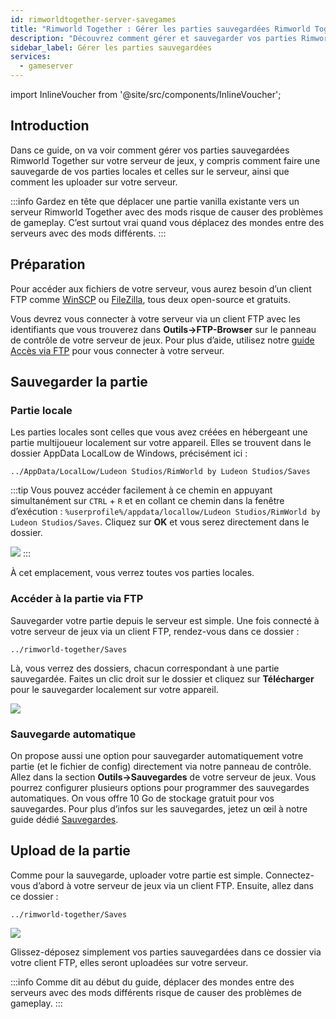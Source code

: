 ```yaml
---
id: rimworldtogether-server-savegames
title: "Rimworld Together : Gérer les parties sauvegardées Rimworld Together"
description: "Découvrez comment gérer et sauvegarder vos parties Rimworld Together pour un gameplay multijoueur sans accroc → En savoir plus maintenant"
sidebar_label: Gérer les parties sauvegardées
services:
  - gameserver
---
```


import InlineVoucher from '@site/src/components/InlineVoucher';

## Introduction

Dans ce guide, on va voir comment gérer vos parties sauvegardées Rimworld Together sur votre serveur de jeux, y compris comment faire une sauvegarde de vos parties locales et celles sur le serveur, ainsi que comment les uploader sur votre serveur.

:::info
Gardez en tête que déplacer une partie vanilla existante vers un serveur Rimworld Together avec des mods risque de causer des problèmes de gameplay. C’est surtout vrai quand vous déplacez des mondes entre des serveurs avec des mods différents.
:::

<InlineVoucher />

## Préparation

Pour accéder aux fichiers de votre serveur, vous aurez besoin d’un client FTP comme [WinSCP](https://winscp.net/eng/index.php) ou [FileZilla](https://filezilla-project.org/), tous deux open-source et gratuits.

Vous devrez vous connecter à votre serveur via un client FTP avec les identifiants que vous trouverez dans **Outils->FTP-Browser** sur le panneau de contrôle de votre serveur de jeux. Pour plus d’aide, utilisez notre [guide Accès via FTP](gameserver-ftpaccess.md) pour vous connecter à votre serveur.

## Sauvegarder la partie

### Partie locale

Les parties locales sont celles que vous avez créées en hébergeant une partie multijoueur localement sur votre appareil. Elles se trouvent dans le dossier AppData LocalLow de Windows, précisément ici :
```
../AppData/LocalLow/Ludeon Studios/RimWorld by Ludeon Studios/Saves
```

:::tip
Vous pouvez accéder facilement à ce chemin en appuyant simultanément sur `CTRL` + `R` et en collant ce chemin dans la fenêtre d’exécution : `%userprofile%/appdata/locallow/Ludeon Studios/RimWorld by Ludeon Studios/Saves`. Cliquez sur **OK** et vous serez directement dans le dossier.

![](https://screensaver01.zap-hosting.com/index.php/s/LZ6Ljo2DfBoH45s/preview)
:::

À cet emplacement, vous verrez toutes vos parties locales.

### Accéder à la partie via FTP

Sauvegarder votre partie depuis le serveur est simple. Une fois connecté à votre serveur de jeux via un client FTP, rendez-vous dans ce dossier :
```
../rimworld-together/Saves
```

Là, vous verrez des dossiers, chacun correspondant à une partie sauvegardée. Faites un clic droit sur le dossier et cliquez sur **Télécharger** pour le sauvegarder localement sur votre appareil.

![](https://screensaver01.zap-hosting.com/index.php/s/yjYXnDSHs7g5eCH/preview)

### Sauvegarde automatique

On propose aussi une option pour sauvegarder automatiquement votre partie (et le fichier de config) directement via notre panneau de contrôle. Allez dans la section **Outils->Sauvegardes** de votre serveur de jeux. Vous pourrez configurer plusieurs options pour programmer des sauvegardes automatiques. On vous offre 10 Go de stockage gratuit pour vos sauvegardes. Pour plus d’infos sur les sauvegardes, jetez un œil à notre guide dédié [Sauvegardes](gameserver-backups.md).

## Upload de la partie

Comme pour la sauvegarde, uploader votre partie est simple. Connectez-vous d’abord à votre serveur de jeux via un client FTP. Ensuite, allez dans ce dossier :
```
../rimworld-together/Saves
```

![](https://screensaver01.zap-hosting.com/index.php/s/s4zakSdKniMdGmT/preview)

Glissez-déposez simplement vos parties sauvegardées dans ce dossier via votre client FTP, elles seront uploadées sur votre serveur.

:::info
Comme dit au début du guide, déplacer des mondes entre des serveurs avec des mods différents risque de causer des problèmes de gameplay.
:::

<InlineVoucher />